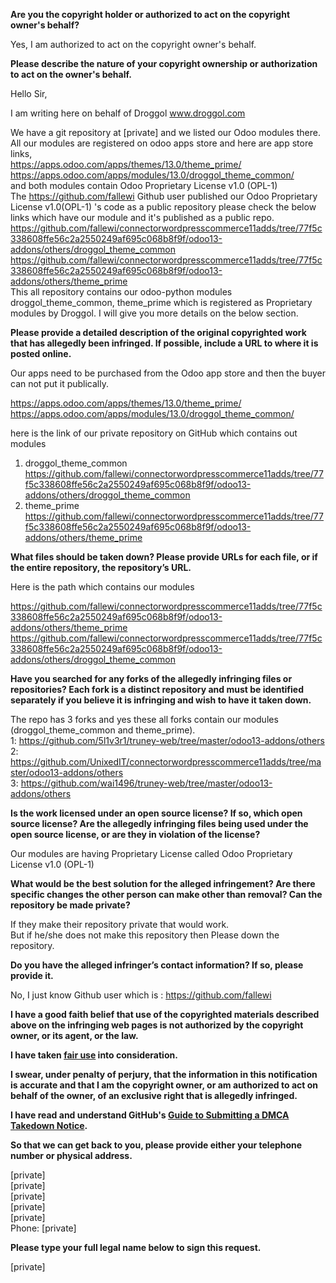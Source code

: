 **Are you the copyright holder or authorized to act on the copyright owner's behalf?**

Yes, I am authorized to act on the copyright owner's behalf.

**Please describe the nature of your copyright ownership or authorization to act on the owner's behalf.**

Hello Sir,

I am writing here on behalf of Droggol www.droggol.com

We have a git repository at [private] and we listed our Odoo modules there.  
All our modules are registered on odoo apps store and here are app store links,  
https://apps.odoo.com/apps/themes/13.0/theme_prime/  
https://apps.odoo.com/apps/modules/13.0/droggol_theme_common/  
and both modules contain Odoo Proprietary License v1.0 (OPL-1)  
The https://github.com/fallewi Github user published our Odoo Proprietary License v1.0(OPL-1) 's code as a public repository please check the below links which have our module and it's published as a public repo.  
https://github.com/fallewi/connectorwordpresscommerce11adds/tree/77f5c338608ffe56c2a2550249af695c068b8f9f/odoo13-addons/others/droggol_theme_common  
https://github.com/fallewi/connectorwordpresscommerce11adds/tree/77f5c338608ffe56c2a2550249af695c068b8f9f/odoo13-addons/others/theme_prime  
This all repository contains our odoo-python modules droggol_theme_common, theme_prime which is registered as Proprietary modules by Droggol. I will give you more details on the below section.

**Please provide a detailed description of the original copyrighted work that has allegedly been infringed. If possible, include a URL to where it is posted online.**

Our apps need to be purchased from the Odoo app store and then the buyer can not put it publically.  

https://apps.odoo.com/apps/themes/13.0/theme_prime/  
https://apps.odoo.com/apps/modules/13.0/droggol_theme_common/

here is the link of our private repository on GitHub which contains out modules  
1) droggol_theme_common https://github.com/fallewi/connectorwordpresscommerce11adds/tree/77f5c338608ffe56c2a2550249af695c068b8f9f/odoo13-addons/others/droggol_theme_common  
2) theme_prime https://github.com/fallewi/connectorwordpresscommerce11adds/tree/77f5c338608ffe56c2a2550249af695c068b8f9f/odoo13-addons/others/theme_prime

**What files should be taken down? Please provide URLs for each file, or if the entire repository, the repository’s URL.**

Here is the path which contains our modules

https://github.com/fallewi/connectorwordpresscommerce11adds/tree/77f5c338608ffe56c2a2550249af695c068b8f9f/odoo13-addons/others/theme_prime  
https://github.com/fallewi/connectorwordpresscommerce11adds/tree/77f5c338608ffe56c2a2550249af695c068b8f9f/odoo13-addons/others/droggol_theme_common

**Have you searched for any forks of the allegedly infringing files or repositories? Each fork is a distinct repository and must be identified separately if you believe it is infringing and wish to have it taken down.**

The repo has 3 forks and yes these all forks contain our modules (droggol_theme_common and theme_prime).  
1: https://github.com/5l1v3r1/truney-web/tree/master/odoo13-addons/others  
2: https://github.com/UnixedIT/connectorwordpresscommerce11adds/tree/master/odoo13-addons/others  
3: https://github.com/wai1496/truney-web/tree/master/odoo13-addons/others

**Is the work licensed under an open source license? If so, which open source license? Are the allegedly infringing files being used under the open source license, or are they in violation of the license?**

Our modules are having Proprietary License called Odoo Proprietary License v1.0 (OPL-1)

**What would be the best solution for the alleged infringement? Are there specific changes the other person can make other than removal? Can the repository be made private?**

If they make their repository private that would work.  
But if he/she does not make this repository then Please down the repository.

**Do you have the alleged infringer’s contact information? If so, please provide it.**

No, I just know Github user which is : https://github.com/fallewi

**I have a good faith belief that use of the copyrighted materials described above on the infringing web pages is not authorized by the copyright owner, or its agent, or the law.**

**I have taken <a href="https://www.lumendatabase.org/topics/22">fair use</a> into consideration.**

**I swear, under penalty of perjury, that the information in this notification is accurate and that I am the copyright owner, or am authorized to act on behalf of the owner, of an exclusive right that is allegedly infringed.**

**I have read and understand GitHub's <a href="https://docs.github.com/articles/guide-to-submitting-a-dmca-takedown-notice/">Guide to Submitting a DMCA Takedown Notice</a>.**

**So that we can get back to you, please provide either your telephone number or physical address.**

[private]  
[private]  
[private]  
[private]  
[private]  
Phone: [private]  

**Please type your full legal name below to sign this request.**

[private]

